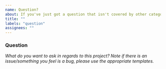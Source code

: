 ```yaml
---
name: Question?
about: If you've just got a question that isn't covered by other categories (bug reports, feature requests, etc.), ask away via this template.
title: ""
labels: "question"
assignees: ""
---
```


### Question

_What do you want to ask in regards to this project? Note if there is an issue/something you feel is a bug, please use the appropriate templates._
